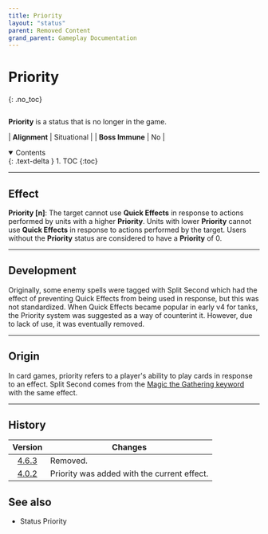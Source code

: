 ```yaml
---
title: Priority
layout: "status"
parent: Removed Content
grand_parent: Gameplay Documentation
---
```


# Priority
{: .no_toc}

<div class="row">
<div class="column content" markdown="1">

**Priority** is a status that is no longer in the game.

| **Alignment** | Situational |
| **Boss Immune** | No |

</div>
<div class="column toc" markdown="1">
<details open markdown="block">
<summary>
Contents
</summary>
{: .text-delta }
1. TOC
{:toc}
</details>
</div>
</div> 

---

## Effect

**Priority [n]**: The target cannot use **Quick Effects** in response to actions performed by units with a higher **Priority**. Units with lower **Priority** cannot use **Quick Effects** in response to actions performed by the target. Users without the **Priority** status are considered to have a **Priority** of 0.

---

## Development

Originally, some enemy spells were tagged with Split Second which had the effect of preventing Quick Effects from being used in response, but this was not standardized. When Quick Effects became popular in early v4 for tanks, the Priority system was suggested as a way of counterint it. However, due to lack of use, it was eventually removed.

---

## Origin

In card games, priority refers to a player's ability to play cards in response to an effect. Split Second comes from the [Magic the Gathering keyword](https://mtg.fandom.com/wiki/Split_second) with the same effect.

---

## History

| Version | Changes |
| :---: | --- |
| [4.6.3](/game/changelog/v4.html#v4.6.3) | Removed. |
| [4.0.2](/game/changelog/v4.html#v4.0.2) | Priority was added with the current effect. |

## See also

- Status Priority